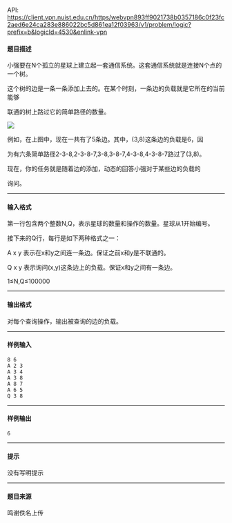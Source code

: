 API: https://client.vpn.nuist.edu.cn/https/webvpn893ff9021738b0357186c0f23fc2aed6e24ca283e886022bc5d861ea12f03963/v1/problem/logic?prefix=b&logicId=4530&enlink-vpn

#### 题目描述

小强要在N个孤立的星球上建立起一套通信系统。这套通信系统就是连接N个点的一个树。

这个树的边是一条一条添加上去的。在某个时刻，一条边的负载就是它所在的当前能够

联通的树上路过它的简单路径的数量。

![](../file/4530_0.png)

例如，在上图中，现在一共有了5条边。其中，(3,8)这条边的负载是6，因

为有六条简单路径2-3-8,2-3-8-7,3-8,3-8-7,4-3-8,4-3-8-7路过了(3,8)。

现在，你的任务就是随着边的添加，动态的回答小强对于某些边的负载的

询问。

---

#### 输入格式

第一行包含两个整数N,Q，表示星球的数量和操作的数量。星球从1开始编号。

接下来的Q行，每行是如下两种格式之一：

A x y 表示在x和y之间连一条边。保证之前x和y是不联通的。

Q x y 表示询问(x,y)这条边上的负载。保证x和y之间有一条边。

1≤N,Q≤100000

---

#### 输出格式

对每个查询操作，输出被查询的边的负载。

---

#### 样例输入
```
8 6
A 2 3
A 3 4
A 3 8
A 8 7
A 6 5
Q 3 8
```

---

#### 样例输出
```
6

```

---

#### 提示

没有写明提示

---

#### 题目来源

鸣谢佚名上传